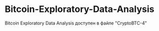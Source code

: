 # Bitcoin-Exploratory-Data-Analysis
Bitcoin Exploratory Data Analysis доступен в файле "CryptoBTC-4"
